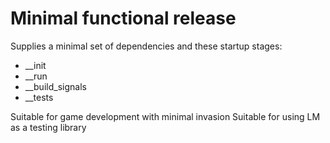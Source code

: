 # Minimal functional release

Supplies a minimal set of dependencies and these startup stages:
* __init
* __run
* __build_signals
* __tests

Suitable for game development with minimal invasion
Suitable for using LM as a testing library